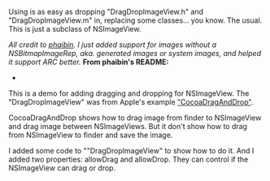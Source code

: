 Using is as easy as dropping "DragDropImageView.h" and "DragDropImageView.m" in, replacing some classes... you know. The usual. This is just a subclass of NSImageView. 

*All credit to [phaibin]("https://github.com/phaibin/DragDropDemo"). I just added support for images without a NSBitmapImageRep, aka. generated images or system images, and helped it support ARC better.* **From phaibin's README:**

-

This is a demo for adding dragging and dropping for NSImageView. The "DragDropImageView" was from Apple's example ["CocoaDragAndDrop"](http://developer.apple.com/library/mac/#samplecode/CocoaDragAndDrop/Introduction/Intro.html).

CocoaDragAndDrop shows how to drag image from finder to NSImageView and drag image between NSImageViews. But it don't show how to drag from NSImageView to finder and save the image. 

I added some code to ""DragDropImageView" to show how to do it. And I added two properties: allowDrag and allowDrop. They can control if the NSImageView can drag or drop.
